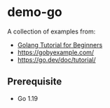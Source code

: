 # demo-go

A collection of examples from:
- [Golang Tutorial for Beginners](https://www.youtube.com/watch?v=YS4e4q9oBaU&t=1843s)
- https://gobyexample.com/
- https://go.dev/doc/tutorial/

## Prerequisite
- Go 1.19